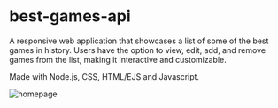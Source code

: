 # best-games-api
 
A responsive web application that showcases a list of some of the best games in history.
Users have the option to view, edit, add, and remove games from the list, making it interactive and customizable.

Made with Node.js, CSS, HTML/EJS and Javascript.

![homepage](https://github.com/user-attachments/assets/04691ace-a715-49ef-b8ef-f211a60b4c12)

